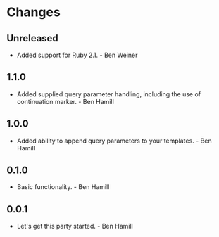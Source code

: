 # Changes

## Unreleased

* Added support for Ruby 2.1. - Ben Weiner

## 1.1.0

* Added supplied query parameter handling, including the use of continuation
  marker. - Ben Hamill

## 1.0.0

* Added ability to append query parameters to your templates. - Ben Hamill

## 0.1.0

* Basic functionality. - Ben Hamill

## 0.0.1

* Let's get this party started. - Ben Hamill
